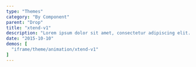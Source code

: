 ```yaml
---
type: "Themes"
category: "By Component"
parent: "Drop"
title: "xtend-v1"
description: "Lorem ipsum dolor sit amet, consectetur adipiscing elit. Nunc tempus laoreet leo sit amet iaculis."
date: "2015-10-10"
demos: [
  "iframe/theme/animation/xtend-v1"
]
---
```

